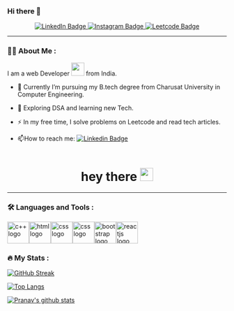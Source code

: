 ### Hi there 👋



<div id="badges" align="center">
  <a href="https://www.linkedin.com/in/pranav-savani-9762a021a/">
    <img src="https://img.shields.io/badge/LinkedIn-blue?style=for-the-badge&logo=linkedin&logoColor=white" alt="LinkedIn Badge" url="https://www.linkedin.com/in/pranav-savani-9762a021a/"/>
  </a>
  <a href="https://www.instagram.com/_.pranav._1507/">
    <img src="https://img.shields.io/badge/Instagram-red?style=for-the-badge&logo=instagram&logoColor=white" alt="Instagram Badge"/>
  </a>
 <a href="https://leetcode.com/pranavsavani1507/">
    <img src="https://img.shields.io/badge/dynamic/json?style=for-the-badge&labelColor=black&color=%23ffa116&label=Solved&query=solvedOverTotal&url=https%3A%2F%2Fleetcode-badge.vercel.app%2Fapi%2Fusers%2F20dce110&logo=leetcode&logoColor=yellow" alt="Leetcode Badge"/>
  </a>

</div>

---

### :woman_technologist: About Me :

I am a web Developer <img src="https://media.giphy.com/media/WUlplcMpOCEmTGBtBW/giphy.gif" width="30"> from India.

- :telescope: Currently I’m pursuing my B.tech degree from Charusat University in Computer Engineering.

- :seedling: Exploring DSA and learning new Tech.

- :zap: In my free time, I solve problems on Leetcode and read tech articles.

- :mailbox:How to reach me: [![Linkedin Badge](https://img.shields.io/badge/-Pranav-blue?style=flat&logo=Linkedin&logoColor=white)](https://www.linkedin.com/in/pranav-savani-9762a021a/)

<div align="center">
  <img src="https://komarev.com/ghpvc/?username=pranav1517&style=flat-square&color=blue" alt="" align="center"/>
</div>

<h1  align="center">
  hey there
  <img src="https://media.giphy.com/media/hvRJCLFzcasrR4ia7z/giphy.gif" width="30px"/>
</h1>




---

### :hammer_and_wrench: Languages and Tools :

<img src="https://user-images.githubusercontent.com/88226437/185104353-538cc278-e9b6-48a4-8622-42fb9bce71b7.svg" alt="c++ logo" width="50" height="50"/><img src="https://user-images.githubusercontent.com/88226437/185105876-7c8eda4c-0d9c-44ff-8fde-3c23a6691611.svg" alt="html logo" width="50" height="50"><img src="https://user-images.githubusercontent.com/88226437/185105977-ea811db6-0fe8-40ef-a1d2-980dccc702ef.svg" alt="css logo" width="50" height="50"><img src="https://user-images.githubusercontent.com/88226437/185105978-266e3d10-b709-496c-9cac-854418f3a53b.svg" alt="css logo" width="50" height="50"><img src="https://user-images.githubusercontent.com/88226437/185105972-a9955444-250c-4bca-841d-7a03855b5f6e.svg" alt="bootstrap logo" width="50" height="50"><img src="https://user-images.githubusercontent.com/88226437/185105980-c01b59f1-360e-446c-a4c4-37780e8a73b8.svg" alt="reactjs logo" width="50" height="50">


### :fire: My Stats :

<!-- <div align="center"> -->
  [![GitHub Streak](https://github-readme-streak-stats.herokuapp.com?user=pranav1517&theme=blue-green)](https://git.io/streak-stats)
<!-- </div> -->

<!-- <div align="center"> -->
  [![Top Langs](https://github-readme-stats.vercel.app/api/top-langs/?username=pranav1517&layout=compact&theme=vision-friendly-dark)](https://github.com/anuraghazra/github-readme-stats)
<!-- </div> -->

<a href="https://github.com/anuraghazra/github-readme-stats"><img align="center" src="https://github-readme-stats.vercel.app/api?username=pranav1517&theme=vision-friendly-dark&hide=contribs,issues&show_icons=true&layout=compact" alt="Pranav's github stats" /></a>
